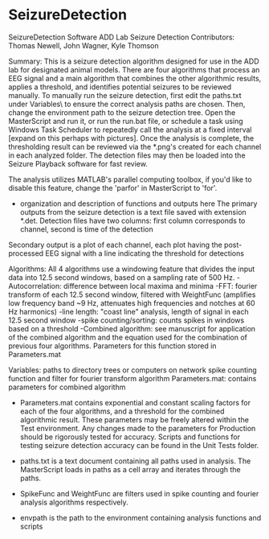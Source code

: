 # SeizureDetection
SeizureDetection Software
ADD Lab Seizure Detection
Contributors: Thomas Newell, John Wagner, Kyle Thomson


Summary:
This is a seizure detection algorithm designed for use in the ADD lab for designated animal models. 
There are four algorithms that process an EEG signal and a main algorithm that combines the other algorithmic results, applies a threshold, and identifies potential seizures to be reviewed manually.
To manually run the seizure detection, first edit the paths.txt under Variables\ to ensure the correct analysis paths are chosen. Then, change the environment path to the seizure detection tree.
Open the MasterScript and run it, or run the run.bat file, or schedule a task using Windows Task Scheduler to repeatedly call the analysis at a fixed interval [expand on this perhaps with pictures].
Once the analysis is complete, the thresholding result can be reviewed via the *.png's created for each channel in each analyzed folder. 
The detection files may then be loaded into the Seizure Playback software for fast review.

The analysis utilizes MATLAB's parallel computing toolbox, if you'd like to disable this feature, change the 'parfor' in MasterScript to 'for'.

- organization and description of functions and outputs here
The primary outputs from the seizure detection is a text file saved with extension *.det. 
Detection files have two columns: first column corresponds to channel, second is time of the detection

Secondary output is a plot of each channel, each plot having the post-processed EEG signal with a line indicating the threshold for detections

Algorithms:
All 4 algorithms use a windowing feature that divides the input data into 12.5 second windows, based on a sampling rate of 500 Hz.
-Autocorrelation: difference between local maxima and minima
-FFT: fourier transform of each 12.5 second window, filtered with WeightFunc (amplifies low frequency band ~9 Hz, attenuates high frequencies and notches at 60 Hz harmonics)
-line length: "coast line" analysis, length of signal in each 12.5 second window
-spike counting/sorting: counts spikes in windows based on a threshold
-Combined algorithm: see manuscript for application of the combined algorithm and the equation used for the combination of previous four algorithms. Parameters for this function stored in Parameters.mat

Variables:
paths to directory trees or computers on network
spike counting function and filter for fourier transform algorithm
Parameters.mat: contains parameters for combined algorithm

- Parameters.mat contains exponential and constant scaling factors for each of the four algorithms, and a threshold for the combined algorithmic result.
These parameters may be freely altered within the Test environment. Any changes made to the parameters for Production should be rigorously tested for accuracy. 
Scripts and functions for testing seizure detection accuracy can be found in the Unit Tests folder.

- paths.txt is a text document containing all paths used in analysis. The MasterScript loads in paths as a cell array and iterates through the paths.

- SpikeFunc and WeightFunc are filters used in spike counting and fourier analysis algorithms respectively.

- envpath is the path to the environment containing analysis functions and scripts
